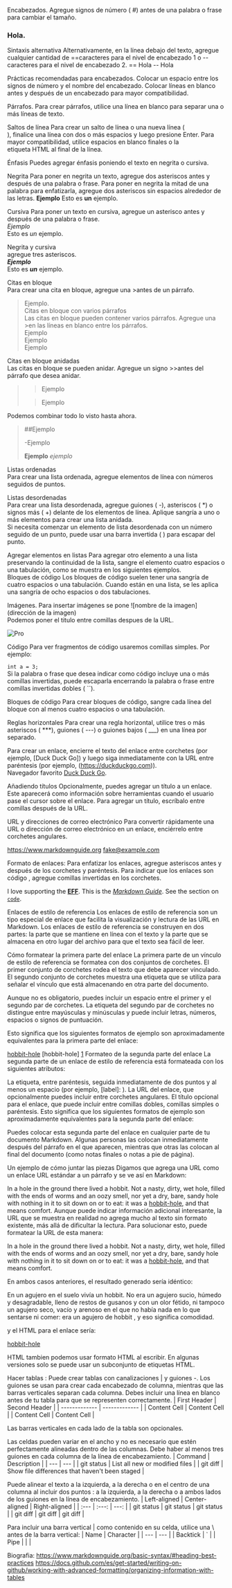 Encabezados.
Agregue signos de número ( #) antes de una palabra o frase para cambiar el tamaño.
### Hola.   

Sintaxis alternativa
Alternativamente, en la línea debajo del texto, agregue cualquier cantidad de ==caracteres para el nivel de encabezado 1 o --caracteres para el nivel de encabezado 2.
== Hola
-- Hola   

Prácticas recomendadas para encabezados.
Colocar un espacio entre los signos de número y el nombre del encabezado.
Colocar líneas en blanco antes y después de un encabezado para mayor compatibilidad.  

Párrafos.
Para crear párrafos, utilice una línea en blanco para separar una o más líneas de texto.  

Saltos de línea
Para crear un salto de línea o una nueva línea ( <br>), finalice una línea con dos o más espacios y luego presione Enter.
Para mayor compatibilidad, utilice espacios en blanco finales o la <br>etiqueta HTML al final de la línea.  

Énfasis
Puedes agregar énfasis poniendo el texto en negrita o cursiva.  

Negrita
Para poner en negrita un texto, agregue dos asteriscos antes y después de una palabra o frase. Para poner en negrita la mitad de una palabra para enfatizarla, agregue dos asteriscos sin espacios alrededor de las letras.
**Ejemplo**
Esto es **un** ejemplo.  

Cursiva
Para poner un texto en cursiva, agregue un asterisco antes y después de una palabra o frase.  
*Ejemplo*  
Esto es *un* ejemplo. 

Negrita y cursiva  
agregue tres asteriscos.  
***Ejemplo***  
Esto es ***un*** ejemplo.    


Citas en bloque  
Para crear una cita en bloque, agregue una >antes de un párrafo.  
>Ejemplo.  
Citas en bloque con varios párrafos  
Las citas en bloque pueden contener varios párrafos. Agregue una >en las líneas en blanco entre los párrafos.  
>Ejemplo  
>Ejemplo  
>Ejemplo  


Citas en bloque anidadas  
Las citas en bloque se pueden anidar. Agregue un signo >>antes del párrafo que desea anidar.  
>>Ejemplo  
>
>>Ejemplo  

Podemos combinar todo lo visto hasta ahora.  
>##Ejemplo  
>  
>-Ejemplo  
>  
>**Ejemplo** *ejemplo*  


Listas ordenadas  
Para crear una lista ordenada, agregue elementos de línea con números seguidos de puntos.   


Listas desordenadas  
Para crear una lista desordenada, agregue guiones ( -), asteriscos ( *) o signos más ( +) delante de los elementos de línea. Aplique sangría a uno o más elementos para crear una lista anidada.   
Si necesita comenzar un elemento de lista desordenada con un número seguido de un punto, puede usar una barra invertida ( \) para escapar del punto.  

Agregar elementos en listas
Para agregar otro elemento a una lista preservando la continuidad de la lista, sangre el elemento cuatro espacios o una tabulación, como se muestra en los siguientes ejemplos.  
Bloques de código
Los bloques de código suelen tener una sangría de cuatro espacios o una tabulación. Cuando están en una lista, se les aplica una sangría de ocho espacios o dos tabulaciones.  


Imágenes.
Para insertar imágenes se pone ![nombre de la imagen](dirección de la imagen)  
Podemos poner el titulo entre comillas despues de la URL.


![Pro](https://encrypted-tbn0.gstatic.com/images?q=tbn:ANd9GcSOI8Tcm49SjyeMvrB7J7QydOMvQ5MmKpRitg&s)  


Código
Para ver fragmentos de código usaremos comillas simples. Por ejemplo:

  `int a = 3;`  
  Si la palabra o frase que desea indicar como código incluye una o más comillas invertidas, puede escaparla encerrando la palabra o frase entre comillas invertidas dobles ( ``).  

  Bloques de código
Para crear bloques de código, sangre cada línea del bloque con al menos cuatro espacios o una tabulación.  

  
Reglas horizontales
Para crear una regla horizontal, utilice tres o más asteriscos ( ***), guiones ( ---) o guiones bajos ( ___) en una línea por separado.  

Para crear un enlace, encierre el texto del enlace entre corchetes (por ejemplo, [Duck Duck Go]) y luego siga inmediatamente con la URL entre paréntesis (por ejemplo, (https://duckduckgo.com)).  
Navegador favorito [Duck Duck Go](https://duckduckgo.com).  


Añadiendo títulos
Opcionalmente, puedes agregar un título a un enlace. Este aparecerá como información sobre herramientas cuando el usuario pase el cursor sobre el enlace. Para agregar un título, escríbalo entre comillas después de la URL.  

URL y direcciones de correo electrónico
Para convertir rápidamente una URL o dirección de correo electrónico en un enlace, enciérrelo entre corchetes angulares.

<https://www.markdownguide.org>
<fake@example.com>  

Formato de enlaces:
Para enfatizar los enlaces, agregue asteriscos antes y después de los corchetes y paréntesis. Para indicar que los enlaces son código , agregue comillas invertidas en los corchetes.

I love supporting the **[EFF](https://eff.org)**.
This is the *[Markdown Guide](https://www.markdownguide.org)*.
See the section on [`code`](#code).


Enlaces de estilo de referencia
Los enlaces de estilo de referencia son un tipo especial de enlace que facilita la visualización y lectura de las URL en Markdown. Los enlaces de estilo de referencia se construyen en dos partes: la parte que se mantiene en línea con el texto y la parte que se almacena en otro lugar del archivo para que el texto sea fácil de leer.

Cómo formatear la primera parte del enlace
La primera parte de un vínculo de estilo de referencia se formatea con dos conjuntos de corchetes. El primer conjunto de corchetes rodea el texto que debe aparecer vinculado. El segundo conjunto de corchetes muestra una etiqueta que se utiliza para señalar el vínculo que está almacenando en otra parte del documento.

Aunque no es obligatorio, puedes incluir un espacio entre el primer y el segundo par de corchetes. La etiqueta del segundo par de corchetes no distingue entre mayúsculas y minúsculas y puede incluir letras, números, espacios o signos de puntuación.

Esto significa que los siguientes formatos de ejemplo son aproximadamente equivalentes para la primera parte del enlace:

[hobbit-hole][1]
[hobbit-hole] [1]
Formateo de la segunda parte del enlace
La segunda parte de un enlace de estilo de referencia está formateada con los siguientes atributos:

La etiqueta, entre paréntesis, seguida inmediatamente de dos puntos y al menos un espacio (por ejemplo, [label]: ).
La URL del enlace, que opcionalmente puedes incluir entre corchetes angulares.
El título opcional para el enlace, que puede incluir entre comillas dobles, comillas simples o paréntesis.
Esto significa que los siguientes formatos de ejemplo son aproximadamente equivalentes para la segunda parte del enlace:

[1]: https://en.wikipedia.org/wiki/Hobbit#Lifestyle
[1]: https://en.wikipedia.org/wiki/Hobbit#Lifestyle "Hobbit lifestyles"
[1]: https://en.wikipedia.org/wiki/Hobbit#Lifestyle 'Hobbit lifestyles'
[1]: https://en.wikipedia.org/wiki/Hobbit#Lifestyle (Hobbit lifestyles)
[1]: <https://en.wikipedia.org/wiki/Hobbit#Lifestyle> "Hobbit lifestyles"
[1]: <https://en.wikipedia.org/wiki/Hobbit#Lifestyle> 'Hobbit lifestyles'
[1]: <https://en.wikipedia.org/wiki/Hobbit#Lifestyle> (Hobbit lifestyles)
Puedes colocar esta segunda parte del enlace en cualquier parte de tu documento Markdown. Algunas personas las colocan inmediatamente después del párrafo en el que aparecen, mientras que otras las colocan al final del documento (como notas finales o notas a pie de página).

Un ejemplo de cómo juntar las piezas
Digamos que agrega una URL como un enlace URL estándar a un párrafo y se ve así en Markdown:

In a hole in the ground there lived a hobbit. Not a nasty, dirty, wet hole, filled with the ends
of worms and an oozy smell, nor yet a dry, bare, sandy hole with nothing in it to sit down on or to
eat: it was a [hobbit-hole](https://en.wikipedia.org/wiki/Hobbit#Lifestyle "Hobbit lifestyles"), and that means comfort.
Aunque puede indicar información adicional interesante, la URL que se muestra en realidad no agrega mucho al texto sin formato existente, más allá de dificultar la lectura. Para solucionar esto, puede formatear la URL de esta manera:

In a hole in the ground there lived a hobbit. Not a nasty, dirty, wet hole, filled with the ends
of worms and an oozy smell, nor yet a dry, bare, sandy hole with nothing in it to sit down on or to
eat: it was a [hobbit-hole][1], and that means comfort.

[1]: <https://en.wikipedia.org/wiki/Hobbit#Lifestyle> "Hobbit lifestyles"
En ambos casos anteriores, el resultado generado sería idéntico:

En un agujero en el suelo vivía un hobbit. No era un agujero sucio, húmedo y desagradable, lleno de restos de gusanos y con un olor fétido, ni tampoco un agujero seco, vacío y arenoso en el que no había nada en lo que sentarse ni comer: era un agujero de hobbit , y eso significa comodidad.

y el HTML para el enlace sería:

<a href="https://en.wikipedia.org/wiki/Hobbit#Lifestyle" title="Hobbit lifestyles">hobbit-hole</a>  

HTML
tambien podemos usar formato HTML al escribir. En algunas versiones solo se puede usar un subconjunto de etiquetas HTML.  

Hacer tablas :
Puede crear tablas con canalizaciones | y guiones -. Los guiones se usan para crear cada encabezado de columna, mientras que las barras verticales separan cada columna. Debes incluir una línea en blanco antes de tu tabla para que se representen correctamente.
| First Header  | Second Header |
| ------------- | ------------- |
| Content Cell  | Content Cell  |
| Content Cell  | Content Cell  |  

Las barras verticales en cada lado de la tabla son opcionales.

Las celdas pueden variar en el ancho y no es necesario que estén perfectamente alineadas dentro de las columnas. Debe haber al menos tres guiones en cada columna de la línea de encabezamiento.
| Command | Description |
| --- | --- |
| git status | List all new or modified files |
| git diff | Show file differences that haven't been staged |  

Puede alinear el texto a la izquierda, a la derecha o en el centro de una columna al incluir dos puntos : a la izquierda, a la derecha o a ambos lados de los guiones en la línea de encabezamiento.
| Left-aligned | Center-aligned | Right-aligned |
| :---         |     :---:      |          ---: |
| git status   | git status     | git status    |
| git diff     | git diff       | git diff      |  

Para incluir una barra vertical | como contenido en su celda, utilice una \ antes de la barra vertical:
| Name     | Character |
| ---      | ---       |
| Backtick | `         |
| Pipe     | \|        |  

























Biografia:
https://www.markdownguide.org/basic-syntax/#heading-best-practices
https://docs.github.com/es/get-started/writing-on-github/working-with-advanced-formatting/organizing-information-with-tables

